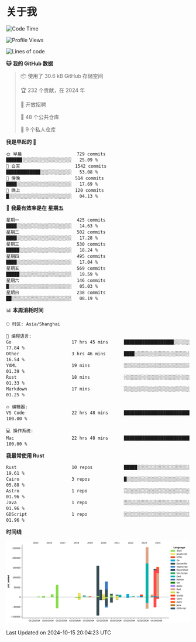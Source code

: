 # 关于我

<!--START_SECTION:waka-->
![Code Time](http://img.shields.io/badge/Code%20Time-3%2C231%20hrs%205%20mins-blue)

![Profile Views](http://img.shields.io/badge/%E4%B8%AA%E4%BA%BA%E8%B5%84%E6%96%99%E8%A7%82%E7%9C%8B%E6%AC%A1%E6%95%B0-0-blue)

![Lines of code](https://img.shields.io/badge/%E4%BB%8E%E3%80%8CHello%20World%E3%80%8D%E8%B5%B7%E6%88%91%E5%B7%B2%E7%BB%8F%E5%86%99%E4%BA%86-1.0%20million%20%E8%A1%8C%E4%BB%A3%E7%A0%81-blue)

**🐱 我的 GitHub 数据** 

> 📦  使用了 30.6 kB GitHub 存储空间 
 > 
> 🏆 232 个贡献，在 2024 年
 > 
> 💼 开放招聘
 > 
> 📜 48 个公共仓库 
 > 
> 🔑 9 个私人仓库 
 > 
**我是早起的 🐤** 

```text
🌞 早晨                     729 commits         ██████░░░░░░░░░░░░░░░░░░░   25.09 % 
🌆 白天                     1542 commits        █████████████░░░░░░░░░░░░   53.08 % 
🌃 傍晚                     514 commits         ████░░░░░░░░░░░░░░░░░░░░░   17.69 % 
🌙 晚上                     120 commits         █░░░░░░░░░░░░░░░░░░░░░░░░   04.13 % 
```
📅 **我最有效率是在 星期五** 

```text
星期一                      425 commits         ████░░░░░░░░░░░░░░░░░░░░░   14.63 % 
星期二                      502 commits         ████░░░░░░░░░░░░░░░░░░░░░   17.28 % 
星期三                      530 commits         █████░░░░░░░░░░░░░░░░░░░░   18.24 % 
星期四                      495 commits         ████░░░░░░░░░░░░░░░░░░░░░   17.04 % 
星期五                      569 commits         █████░░░░░░░░░░░░░░░░░░░░   19.59 % 
星期六                      146 commits         █░░░░░░░░░░░░░░░░░░░░░░░░   05.03 % 
星期日                      238 commits         ██░░░░░░░░░░░░░░░░░░░░░░░   08.19 % 
```


📊 **本周消耗时间** 

```text
🕑︎ 时区: Asia/Shanghai

💬 编程语言: 
Go                       17 hrs 45 mins      ███████████████████░░░░░░   77.84 % 
Other                    3 hrs 46 mins       ████░░░░░░░░░░░░░░░░░░░░░   16.54 % 
YAML                     19 mins             ░░░░░░░░░░░░░░░░░░░░░░░░░   01.39 % 
Rust                     18 mins             ░░░░░░░░░░░░░░░░░░░░░░░░░   01.33 % 
Markdown                 17 mins             ░░░░░░░░░░░░░░░░░░░░░░░░░   01.25 % 

🔥 编辑器: 
VS Code                  22 hrs 48 mins      █████████████████████████   100.00 % 

💻 操作系统: 
Mac                      22 hrs 48 mins      █████████████████████████   100.00 % 
```

**我最常使用 Rust** 

```text
Rust                     10 repos            █████░░░░░░░░░░░░░░░░░░░░   19.61 % 
Cairo                    3 repos             █░░░░░░░░░░░░░░░░░░░░░░░░   05.88 % 
Astro                    1 repo              ░░░░░░░░░░░░░░░░░░░░░░░░░   01.96 % 
Java                     1 repo              ░░░░░░░░░░░░░░░░░░░░░░░░░   01.96 % 
GDScript                 1 repo              ░░░░░░░░░░░░░░░░░░░░░░░░░   01.96 % 
```



**时间线**

![Lines of Code chart](https://raw.githubusercontent.com/catusax/catusax/master/assets/bar_graph.png)


 Last Updated on 2024-10-15 20:04:23 UTC
<!--END_SECTION:waka-->
